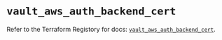 # `vault_aws_auth_backend_cert`

Refer to the Terraform Registory for docs: [`vault_aws_auth_backend_cert`](https://www.terraform.io/docs/providers/vault/r/aws_auth_backend_cert).
